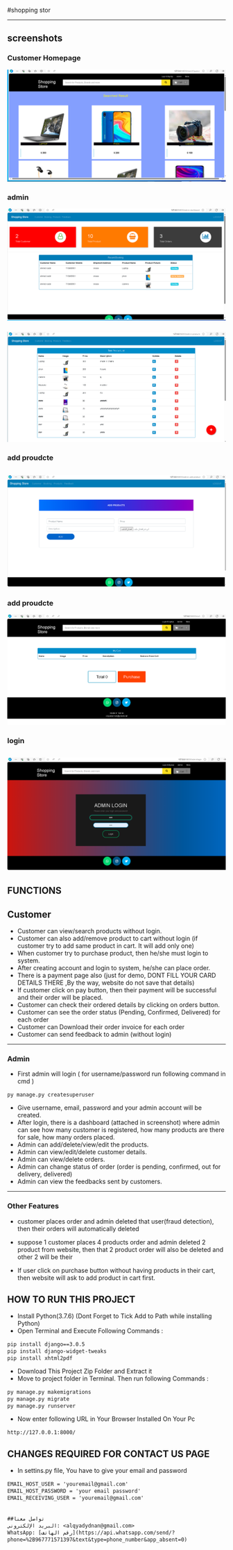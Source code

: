 #shopping stor

---
## screenshots
### Customer Homepage
![homepage snap](https://github.com/syfd74582/Shopping-Store/blob/master/image/Annotation%202024-05-06%20212944.png?raw=true)
### admin
![h](https://github.com/syfd74582/Shopping-Store/blob/master/image/Annotation%202024-05-06%20213142.png?raw=true)
### 
![cart snap](https://github.com/syfd74582/Shopping-Store/blob/master/image/Annotation%202024-05-06%20213216.png?raw=true)
### add proudcte
![orders snap](https://github.com/syfd74582/Shopping-Store/blob/master/image/Annotation%202024-05-06%20213313.png?raw=true)
---
### add proudcte
![](https://github.com/syfd74582/Shopping-Store/blob/master/image/Annotation%202024-05-06%20213441.png?raw=true)
### login
![admin lgin](https://github.com/syfd74582/Shopping-Store/blob/master/image/Annotation%202024-05-06%20213043.png?raw=true)
---
## FUNCTIONS
## Customer
- Customer can view/search products without login.
- Customer can also add/remove product to cart without login (if customer try to add same product in cart. It will add only one)
- When customer try to purchase product, then he/she must login to system.
- After creating account and login to system, he/she can place order.
- There is a payment page also (just for demo, DONT FILL YOUR CARD DETAILS THERE ,By the way, website do not save that details)
- If customer click on pay button, then their payment will be successful and their order will be placed.
- Customer can check their ordered details by clicking on orders button.
- Customer can see the order status (Pending, Confirmed, Delivered) for each order  
- Customer can Download their order invoice for each order
- Customer can send feedback to admin (without login)
---
### Admin
- First admin will login ( for username/password run following command in cmd )
```
py manage.py createsuperuser
```
- Give username, email, password and your admin account will be created.
- After login, there is a dashboard (attached in screenshot) where admin can see how many customer is registered, how many products are there for sale, how many orders placed.
- Admin can add/delete/view/edit the products.
- Admin can view/edit/delete customer details.
- Admin can view/delete orders.
- Admin can change status of order (order is pending, confirmed, out for delivery, delivered)
- Admin can view the feedbacks sent by customers.
---
### Other Features
- customer places order and admin deleted that user(fraud detection), then their orders will automatically deleted

- suppose 1 customer places 4 products order and admin deleted 2 product from website, then that 2 product order will
    also be deleted and other 2 will be their
- If user click on purchase button without having products in their cart, then website will ask to add product in cart first.



## HOW TO RUN THIS PROJECT
- Install Python(3.7.6) (Dont Forget to Tick Add to Path while installing Python)
- Open Terminal and Execute Following Commands :
```
pip install django==3.0.5
pip install django-widget-tweaks
pip install xhtml2pdf

```
- Download This Project Zip Folder and Extract it
- Move to project folder in Terminal. Then run following Commands :
```
py manage.py makemigrations
py manage.py migrate
py manage.py runserver
```
- Now enter following URL in Your Browser Installed On Your Pc
```
http://127.0.0.1:8000/
```

## CHANGES REQUIRED FOR CONTACT US PAGE
- In settins.py file, You have to give your email and password
```
EMAIL_HOST_USER = 'youremail@gmail.com'
EMAIL_HOST_PASSWORD = 'your email password'
EMAIL_RECEIVING_USER = 'youremail@gmail.com'


##تواصل معنا
البريد الإلكتروني: <alqyadydnan@gmail.com>
WhatsApp: [رقم الهاتف](https://api.whatsapp.com/send/?phone=%2B967771571397&text&type=phone_number&app_absent=0)